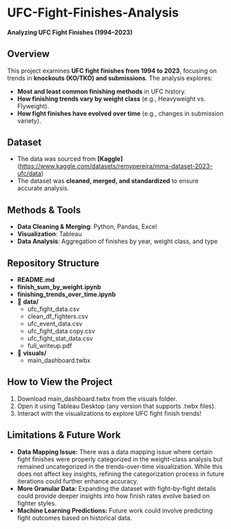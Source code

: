 # UFC-Fight-Finishes-Analysis
#### **Analyzing UFC Fight Finishes (1994–2023)**

## Overview
This project examines **UFC fight finishes from 1994 to 2023**, focusing on trends in **knockouts (KO/TKO) and submissions**. The analysis explores:
- **Most and least common finishing methods** in UFC history.
- **How finishing trends vary by weight class** (e.g., Heavyweight vs. Flyweight).
- **How fight finishes have evolved over time** (e.g., changes in submission variety).

## Dataset
- The data was sourced from **[Kaggle]**(https://www.kaggle.com/datasets/remypereira/mma-dataset-2023-ufc/data)
- The dataset was **cleaned, merged, and standardized** to ensure accurate analysis.

## Methods & Tools
- **Data Cleaning & Merging**: Python, Pandas, Excel
- **Visualization**: Tableau
- **Data Analysis**: Aggregation of finishes by year, weight class, and type


## Repository Structure
- **README.md**  
- **finish_sum_by_weight.ipynb**  
- **finishing_trends_over_time.ipynb**  
- 📂 **data/**
  - ufc_fight_data.csv  
  - clean_df_fighters.csv  
  - ufc_event_data.csv  
  - ufc_fight_data copy.csv  
  - ufc_fight_stat_data.csv  
  - full_writeup.pdf  
- 📂 **visuals/**
  - main_dashboard.twbx  


## How to View the Project
  1. Download main_dashboard.twbx from the visuals folder.
  2. Open it using Tableau Desktop (any version that supports .twbx files).
  3. Interact with the visualizations to explore UFC fight finish trends!

## Limitations & Future Work
- **Data Mapping Issue:** There was a data mapping issue where certain fight finishes were properly categorized in the weight-class analysis but remained uncategorized in the trends-over-time visualization. While this does not affect key insights, refining the categorization process in future iterations could further enhance accuracy.
- **More Granular Data:** Expanding the dataset with fight-by-fight details could provide deeper insights into how finish rates evolve based on fighter styles.
- **Machine Learning Predictions:** Future work could involve predicting fight outcomes based on historical data.





  


